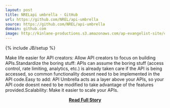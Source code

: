 ```yaml
---
layout: post
title: NRELapi umbrella · GitHub
url: https://github.com/NREL/api-umbrella
source: https://github.com/NREL/api-umbrella
domain: github.com
image: http://kinlane-productions.s3.amazonaws.com/ap-evangelist-site/curated/screenshots/7308_github_com.png
---
```

{% include JB/setup %}<p>Make life easier for API creators: Allow API creators to focus on building APIs.Standardize the boring stuff: APIs can assume the boring stuff (access control, rate limiting, analytics, etc.) is already taken care if the API is being accessed, so common functionality doesnt need to be implemented in the API code.Easy to add: API Umbrella acts as a layer above your APIs, so your API code doesnt need to be modified to take advantage of the features provided.Scalability: Make it easier to scale your APIs.</p>
<center><p><a href="https://github.com/NREL/api-umbrella" style='padding:25px; font-sze:18px; font-weight: bold;'>Read Full Story</a></p></center>
